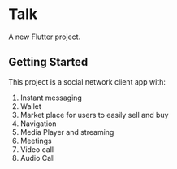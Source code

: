 # Talk

A new Flutter project.

## Getting Started

This project is a social network client app with:
1. Instant messaging
2. Wallet
3. Market place for users to easily sell and buy
4. Navigation
5. Media Player and streaming
6. Meetings
7. Video call
8. Audio Call
